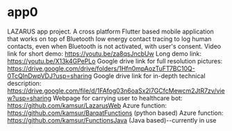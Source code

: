 # app0

LAZARUS app project. A cross platform Flutter based mobile application that works on top of Bluetooth low energy contact tracing to log human contacts, even when Bluetooth is not activated, with user's consent.
Video link for short demo: https://youtu.be/za8qsJncbUw
Long demo link: https://youtu.be/X13k4GPePLo
Google drive link for full resolution pictures: https://drive.google.com/drive/folders/1Hfn0mpAozTuFT7BC10Q-0TcQInDwpVDJ?usp=sharing
Google drive link for in-depth technical description:
https://drive.google.com/file/d/1FAfog03n6oaSx2l7GCfcMewcm2JtR7zv/view?usp=sharing
Webpage for carrying user to healthcare bot: https://github.com/kamsur/LazarusWeb
Azure function: https://github.com/kamsur/BarqatFunctions (python based)
Azure function: https://github.com/kamsur/FunctionsJava (Java based)--currently in use
